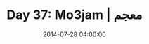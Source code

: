 ---
permalink: /jekyll/update/2014/07/28/day37
redirect_to: http://arounddh.elotroalex.com/jekyll/update/2014/07/28/day37
layout: base_redirect
title:  "Day 37: Mo3jam | معجم"
date:   2014-07-28 04:00:00
categories: jekyll update
---